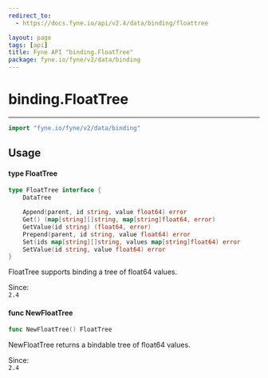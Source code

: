 ```yaml
---
redirect_to:
  - https://docs.fyne.io/api/v2.4/data/binding/floattree

layout: page
tags: [api]
title: Fyne API "binding.FloatTree"
package: fyne.io/fyne/v2/data/binding
---
```

# binding.FloatTree
---

```go
import "fyne.io/fyne/v2/data/binding"
```

## Usage

#### type FloatTree

```go
type FloatTree interface {
	DataTree

	Append(parent, id string, value float64) error
	Get() (map[string][]string, map[string]float64, error)
	GetValue(id string) (float64, error)
	Prepend(parent, id string, value float64) error
	Set(ids map[string][]string, values map[string]float64) error
	SetValue(id string, value float64) error
}
```

FloatTree supports binding a tree of float64 values.


<div class="since">Since: <code>
2.4</code></div>

#### func  NewFloatTree

```go
func NewFloatTree() FloatTree
```
NewFloatTree returns a bindable tree of float64 values.


<div class="since">Since: <code>
2.4</code></div>
